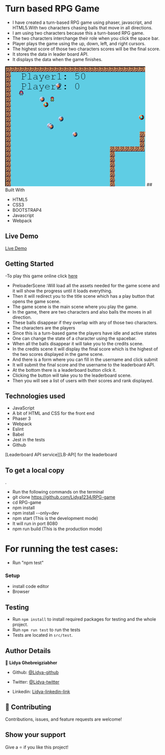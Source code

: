 # Turn based RPG Game
- I have created a turn-based RPG game using phaser, javascript, and HTML5.With two characters chasing balls that move in all directions.
- I am using two characters because this a turn-based RPG game.
- The two characters interchange their role when you click the space bar.
- Player plays the game using the up, down, left, and right cursors.
- The highest score of those two characters scores will be the final score. 
- It stores the data in leader board API.
- It displays the data when the game finishes.
<img src='Capture.PNG' />
## Built With

- HTML5
- CSS3
- BOOTSTRAP4
- Javascript
- Webpack

## Live Demo

[Live Demo](https://romantic-albattani-29c047.netlify.app/)

## Getting Started

-To play this game online click [here](https://romantic-albattani-29c047.netlify.app/)


- PreloaderScene :Will load all the assets needed for the game scene and it will show the progress until it loads everything.
- Then it will redirect you to the title scene which has a play button that opens the game scene.
- The game scene is the main scene where you play the game.
- In the game, there are two characters and also balls the moves in all direction.
- These balls disappear if they overlap with any of those two characters.
- The characters are the players 
- Since this is a turn-based game the players have idle and active states
- One can change the state of a character using the spacebar.
- When all the balls disappear it will take you to the credits scene.
- In the credits scene it will display the final score which is the highest of the two scores displayed in the game scene.
- And there is a form where you can fill in the username and click submit
- It will submit the final score and the username to the leaderboard API.
- At the bottom there is a leaderboard button click it.
- Clicking the button will take you to the leaderboard scene.
- Then you will see a list of users with their scores and rank displayed. 





## Technologies used
- JavaScript
- A bit of HTML and CSS for the front end
- Phaser 3
 - Webpack
- Eslint
- Babel
- Jest in the tests
- Github

[Leaderboard API service][LB-API] for the leaderboard
## To get a local copy

.
- Run the following commands on the terminal
- git clone https://github.com/Lidya1234/RPG-game
- cd RPG-game
- npm install
- npm install --only=dev
- npm start (This is the development mode)
- It will run in port 8080
- npm run build (This is the production mode)

# For running the test cases:

- Run "npm test"




### Setup

- install code editor
- Browser

## Testing

- Run `npm install` to install required packages for testing and the whole project.
- Run `npm run test` to run the tests
- Tests are located in `src/test`.

## Author Details

👤 **Lidya Ghebreigziabher**

- Github: [@Lidya-github](https://github.com/Lidya1234)

- Twitter: [@Lidya-twitter](https://twitter.com/Lidya42676629)

- Linkedin: [Lidya-linkedin-link](https://www.linkedin.com/in/lidya-ghebreigziabher-4a94391aa/)



## 🤝 Contributing

Contributions, issues, and feature requests are welcome!

## Show your support

Give a ⭐️ if you like this project!